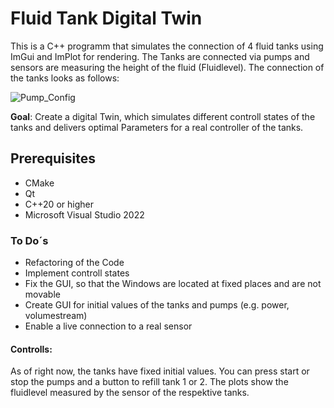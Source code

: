 # Fluid Tank Digital Twin
This is a C++ programm that simulates the connection of 4 fluid tanks using ImGui and ImPlot for rendering. The Tanks are connected via pumps and sensors are measuring the height of the fluid (Fluidlevel). The connection of the tanks looks as follows:

![Pump_Config](https://github.com/user-attachments/assets/c361d10c-4977-4991-8c01-059f86dbde9a)

**Goal**: Create a digital Twin, which simulates different controll states of the tanks and delivers optimal Parameters for a real controller of the tanks.

## Prerequisites

- CMake
- Qt
- C++20 or higher
- Microsoft Visual Studio 2022


### To Do´s
- Refactoring of the Code
- Implement controll states
- Fix the GUI, so that the Windows are located at fixed places and are not movable
- Create GUI for initial values of the tanks and pumps (e.g. power, volumestream)
- Enable a live connection to a real sensor

#### Controlls:
As of right now, the tanks have fixed initial values. You can press start or stop the pumps and a button to refill tank 1 or 2. The plots show the fluidlevel measured by the sensor of the respektive tanks.
